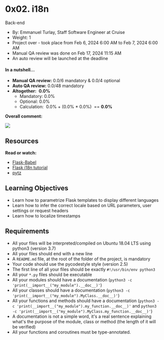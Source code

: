 0x02. i18n
==========

Back-end

-   By: Emmanuel Turlay, Staff Software Engineer at Cruise
-   Weight: 1
-   Project over - took place from Feb 6, 2024 6:00 AM to Feb 7, 2024 6:00 AM
-   Manual QA review was done on Feb 17, 2024 11:15 AM
-   An auto review will be launched at the deadline

#### In a nutshell...

-   **Manual QA review:** 0.0/6 mandatory & 0.0/4 optional
-   **Auto QA review:** 0.0/48 mandatory
-   **Altogether:**  **0.0%**
    -   Mandatory: 0.0%
    -   Optional: 0.0%
    -   Calculation:  0.0% + (0.0% * 0.0%)  == **0.0%**

**Overall comment:**

![](https://s3.amazonaws.com/alx-intranet.hbtn.io/uploads/medias/2020/1/91e1c50322b2428428f9.jpeg?X-Amz-Algorithm=AWS4-HMAC-SHA256&X-Amz-Credential=AKIARDDGGGOUSBVO6H7D%2F20240319%2Fus-east-1%2Fs3%2Faws4_request&X-Amz-Date=20240319T090933Z&X-Amz-Expires=86400&X-Amz-SignedHeaders=host&X-Amz-Signature=10d10618ab5b98e923ed377caeb65eb825645b20fa39ff6d0dc0df0558303699)

Resources
---------

**Read or watch:**

-   [Flask-Babel](https://intranet.alxswe.com/rltoken/0m4Qykp52fFH-dPzlWIdkw "Flask-Babel")
-   [Flask i18n tutorial](https://intranet.alxswe.com/rltoken/RtGz7pI7TKnYqrMMG9rWMg "Flask i18n tutorial")
-   [pytz](https://intranet.alxswe.com/rltoken/tw8sQWhB3HJvk3jmR2GBwg "pytz")

Learning Objectives
-------------------

-   Learn how to parametrize Flask templates to display different languages
-   Learn how to infer the correct locale based on URL parameters, user settings or request headers
-   Learn how to localize timestamps

Requirements
------------

-   All your files will be interpreted/compiled on Ubuntu 18.04 LTS using python3 (version 3.7)
-   All your files should end with a new line
-   A `README.md` file, at the root of the folder of the project, is mandatory
-   Your code should use the pycodestyle style (version 2.5)
-   The first line of all your files should be exactly `#!/usr/bin/env python3`
-   All your `*.py` files should be executable
-   All your modules should have a documentation (`python3 -c 'print(__import__("my_module").__doc__)'`)
-   All your classes should have a documentation (`python3 -c 'print(__import__("my_module").MyClass.__doc__)'`)
-   All your functions and methods should have a documentation (`python3 -c 'print(__import__("my_module").my_function.__doc__)'` and `python3 -c 'print(__import__("my_module").MyClass.my_function.__doc__)'`)
-   A documentation is not a simple word, it's a real sentence explaining what's the purpose of the module, class or method (the length of it will be verified)
-   All your functions and coroutines must be type-annotated.